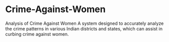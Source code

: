 # Crime-Against-Women
Analysis of Crime Against Women
A system designed to accurately analyze the crime patterns in various Indian districts and states, which can assist in curbing crime against women.

